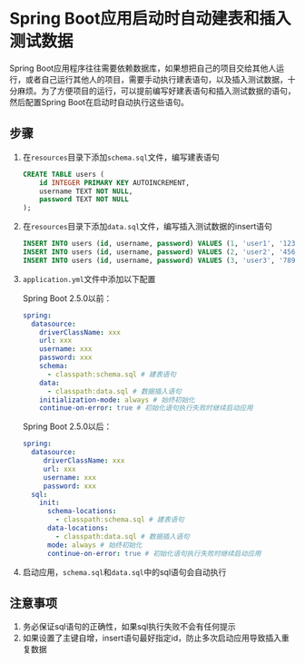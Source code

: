 # Spring Boot应用启动时自动建表和插入测试数据

Spring Boot应用程序往往需要依赖数据库，如果想把自己的项目交给其他人运行，或者自己运行其他人的项目，需要手动执行建表语句，以及插入测试数据，十分麻烦。为了方便项目的运行，可以提前编写好建表语句和插入测试数据的语句，然后配置Spring Boot在启动时自动执行这些语句。

## 步骤

1. 在`resources`目录下添加`schema.sql`文件，编写建表语句
    ```sql
    CREATE TABLE users (
        id INTEGER PRIMARY KEY AUTOINCREMENT,
        username TEXT NOT NULL,
        password TEXT NOT NULL
    );
    ```
2. 在`resources`目录下添加`data.sql`文件，编写插入测试数据的insert语句
    ```sql
    INSERT INTO users (id, username, password) VALUES (1, 'user1', '123');
    INSERT INTO users (id, username, password) VALUES (2, 'user2', '456');
    INSERT INTO users (id, username, password) VALUES (3, 'user3', '789');
    ```
3. `application.yml`文件中添加以下配置

   Spring Boot 2.5.0以前：

    ```yml
    spring:
      datasource:
        driverClassName: xxx
        url: xxx
        username: xxx
        password: xxx
        schema:
          - classpath:schema.sql # 建表语句
        data:
          - classpath:data.sql # 数据插入语句
        initialization-mode: always # 始终初始化
        continue-on-error: true # 初始化语句执行失败时继续启动应用
    ```
   
   Spring Boot 2.5.0以后：

   ```yml
   spring:
     datasource:
        driverClassName: xxx
        url: xxx
        username: xxx
        password: xxx
     sql:
       init:
         schema-locations:
           - classpath:schema.sql # 建表语句
         data-locations:
           - classpath:data.sql # 数据插入语句
         mode: always # 始终初始化
         continue-on-error: true # 初始化语句执行失败时继续启动应用
   ```

4. 启动应用，`schema.sql`和`data.sql`中的sql语句会自动执行

## 注意事项

1. 务必保证sql语句的正确性，如果sql执行失败不会有任何提示
2. 如果设置了主键自增，insert语句最好指定id，防止多次启动应用导致插入重复数据